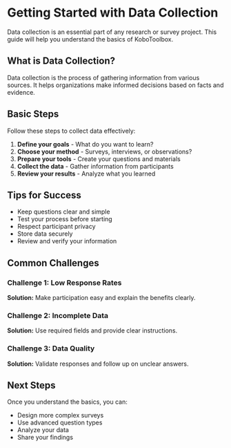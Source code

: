 # Getting Started with Data Collection

Data collection is an essential part of any research or survey project. This guide will help you understand the basics of KoboToolbox.

## What is Data Collection?

Data collection is the process of gathering information from various sources. It helps organizations make informed decisions based on facts and evidence.

## Basic Steps

Follow these steps to collect data effectively:

1. **Define your goals** - What do you want to learn?
2. **Choose your method** - Surveys, interviews, or observations?
3. **Prepare your tools** - Create your questions and materials
4. **Collect the data** - Gather information from participants
5. **Review your results** - Analyze what you learned

## Tips for Success

- Keep questions clear and simple
- Test your process before starting
- Respect participant privacy
- Store data securely
- Review and verify your information

## Common Challenges

### Challenge 1: Low Response Rates
**Solution:** Make participation easy and explain the benefits clearly.

### Challenge 2: Incomplete Data
**Solution:** Use required fields and provide clear instructions.

### Challenge 3: Data Quality
**Solution:** Validate responses and follow up on unclear answers.

## Next Steps

Once you understand the basics, you can:
- Design more complex surveys
- Use advanced question types
- Analyze your data
- Share your findings

